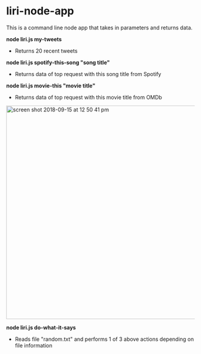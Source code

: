 # liri-node-app

This is a command line node app that takes in parameters and returns data.

**node liri.js my-tweets**
- Returns 20 recent tweets

**node liri.js spotify-this-song "song title"**
- Returns data of top request with this song title from Spotify

**node liri.js movie-this "movie title"**
- Returns data of top request with this movie title from OMDb

<img width="570" alt="screen shot 2018-09-15 at 12 50 41 pm" src="https://user-images.githubusercontent.com/32691396/45589131-1048de80-b8e6-11e8-9ee4-693dd41355c9.png">

**node liri.js do-what-it-says**
- Reads file "random.txt" and performs 1 of 3 above actions depending on file information
